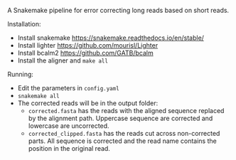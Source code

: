 A Snakemake pipeline for error correcting long reads based on short reads.

Installation:

- Install snakemake https://snakemake.readthedocs.io/en/stable/
- Install lighter https://github.com/mourisl/Lighter
- Install bcalm2 https://github.com/GATB/bcalm
- Install the aligner and `make all`

Running:

- Edit the parameters in `config.yaml`
- `snakemake all`
- The corrected reads will be in the output folder:
  - `corrected.fasta` has the reads with the aligned sequence replaced by the alignment path. Uppercase sequence are corrected and lowercase are uncorrected.
  - `corrected_clipped.fasta` has the reads cut across non-corrected parts. All sequence is corrected and the read name contains the position in the original read.
